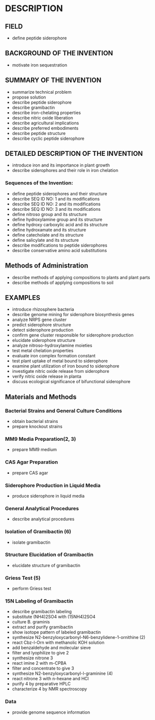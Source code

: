 # DESCRIPTION

## FIELD

- define peptide siderophore

## BACKGROUND OF THE INVENTION

- motivate iron sequestration

## SUMMARY OF THE INVENTION

- summarize technical problem
- propose solution
- describe peptide siderophore
- describe gramibactin
- describe iron-chelating properties
- describe nitric oxide liberation
- describe agricultural implications
- describe preferred embodiments
- describe peptide structure
- describe cyclic peptide siderophore

## DETAILED DESCRIPTION OF THE INVENTION

- introduce iron and its importance in plant growth
- describe siderophores and their role in iron chelation

### Sequences of the Invention:

- define peptide siderophores and their structure
- describe SEQ ID NO: 1 and its modifications
- describe SEQ ID NO: 2 and its modifications
- describe SEQ ID NO: 3 and its modifications
- define nitroso group and its structure
- define hydroxylamine group and its structure
- define hydroxy carboxylic acid and its structure
- define hydroxamate and its structure
- define catecholate and its structure
- define salicylate and its structure
- describe modifications to peptide siderophores
- describe conservative amino acid substitutions

## Methods of Administration

- describe methods of applying compositions to plants and plant parts
- describe methods of applying compositions to soil

## EXAMPLES

- introduce rhizosphere bacteria
- describe genome mining for siderophore biosynthesis genes
- analyze NRPS gene cluster
- predict siderophore structure
- detect siderophore production
- confirm gene cluster responsible for siderophore production
- elucidate siderophore structure
- analyze nitroso-hydroxylamine moieties
- test metal chelation properties
- evaluate iron complex formation constant
- test plant uptake of metal bound to siderophore
- examine plant utilization of iron bound to siderophore
- investigate nitric oxide release from siderophore
- verify nitric oxide release in planta
- discuss ecological significance of bifunctional siderophore

## Materials and Methods

### Bacterial Strains and General Culture Conditions

- obtain bacterial strains
- prepare knockout strains

### MM9 Media Preparation(2, 3)

- prepare MM9 medium

### CAS Agar Preparation

- prepare CAS agar

### Siderophore Production in Liquid Media

- produce siderophore in liquid media

### General Analytical Procedures

- describe analytical procedures

### Isolation of Gramibactin (6)

- isolate gramibactin

### Structure Elucidation of Gramibactin

- elucidate structure of gramibactin

### Griess Test (5)

- perform Griess test

### 15N Labeling of Gramibactin

- describe gramibactin labeling
- substitute (NH4)2SO4 with (15NH4)2SO4
- culture B. graminis
- extract and purify gramibactin
- show isotope pattern of labeled gramibactin
- synthesize N2-benzyloxycarbonyl-N6-benzylidene-1-ornithine (2)
- react Cbz-l-Orn with methanolic KOH solution
- add benzaldehyde and molecular sieve
- filter and lyophilize to give 2
- synthesize nitrone 3
- react imine 2 with m-CPBA
- filter and concentrate to give 3
- synthesize N2-benzyloxycarbonyl-l-graminine (4)
- react nitrone 3 with n-hexane and HCl
- purify 4 by preparative HPLC
- characterize 4 by NMR spectroscopy

### Data

- provide genome sequence information

